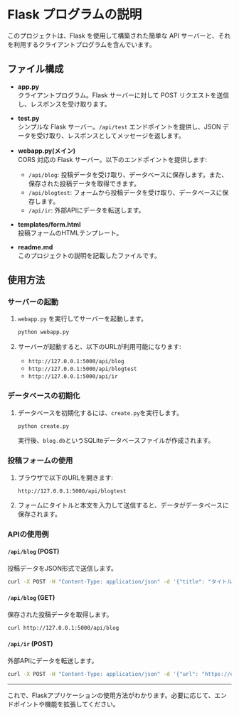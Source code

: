 # Flask プログラムの説明

このプロジェクトは、Flask を使用して構築された簡単な API サーバーと、それを利用するクライアントプログラムを含んでいます。

## ファイル構成

- **app.py**  
  クライアントプログラム。Flask サーバーに対して POST リクエストを送信し、レスポンスを受け取ります。

- **test.py**  
  シンプルな Flask サーバー。`/api/test` エンドポイントを提供し、JSON データを受け取り、レスポンスとしてメッセージを返します。

- **webapp.py(メイン)**  
  CORS 対応の Flask サーバー。以下のエンドポイントを提供します:
  - `/api/blog`: 投稿データを受け取り、データベースに保存します。また、保存された投稿データを取得できます。
  - `/api/blogtest`: フォームから投稿データを受け取り、データベースに保存します。
  - `/api/ir`: 外部APIにデータを転送します。

- **templates/form.html**  
  投稿フォームのHTMLテンプレート。

- **readme.md**  
  このプロジェクトの説明を記載したファイルです。

## 使用方法

### サーバーの起動

1. `webapp.py` を実行してサーバーを起動します。
   ```bash
   python webapp.py
   ```

2. サーバーが起動すると、以下のURLが利用可能になります:
   - `http://127.0.0.1:5000/api/blog`
   - `http://127.0.0.1:5000/api/blogtest`
   - `http://127.0.0.1:5000/api/ir`

### データベースの初期化

1. データベースを初期化するには、`create.py`を実行します。
   ```bash
   python create.py
   ```
   実行後、`blog.db`というSQLiteデータベースファイルが作成されます。

### 投稿フォームの使用

1. ブラウザで以下のURLを開きます:
   ```
   http://127.0.0.1:5000/api/blogtest
   ```
2. フォームにタイトルと本文を入力して送信すると、データがデータベースに保存されます。

### APIの使用例

#### `/api/blog` (POST)
投稿データをJSON形式で送信します。
```bash
curl -X POST -H "Content-Type: application/json" -d '{"title": "タイトル", "body": "本文"}' http://127.0.0.1:5000/api/blog
```

#### `/api/blog` (GET)
保存された投稿データを取得します。
```bash
curl http://127.0.0.1:5000/api/blog
```

#### `/api/ir` (POST)
外部APIにデータを転送します。
```bash
curl -X POST -H "Content-Type: application/json" -d '{"url": "https://example.com"}' http://127.0.0.1:5000/api/ir
```

---

これで、Flaskアプリケーションの使用方法がわかります。必要に応じて、エンドポイントや機能を拡張してください。